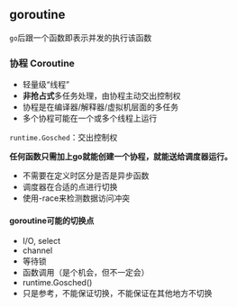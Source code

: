 ## goroutine

`go`后跟一个函数即表示并发的执行该函数

### 协程 Coroutine

* 轻量级“线程”
* **非抢占式**多任务处理，由协程主动交出控制权
* 协程是在编译器/解释器/虚拟机层面的多任务
* 多个协程可能在一个或多个线程上运行

`runtime.Gosched`：交出控制权

**任何函数只需加上go就能创建一个协程，就能送给调度器运行。**

* 不需要在定义时区分是否是异步函数
* 调度器在合适的点进行切换
* 使用-race来检测数据访问冲突

#### goroutine可能的切换点

* I/O, select
* channel
* 等待锁
* 函数调用（是个机会，但不一定会）
* runtime.Gosched()
* 只是参考，不能保证切换，不能保证在其他地方不切换